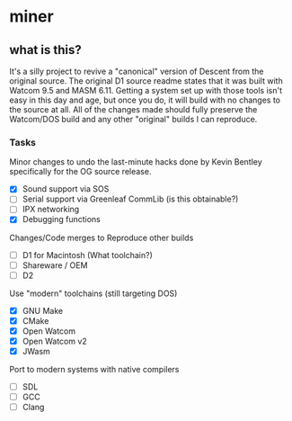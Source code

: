 # miner

## what is this?
It's a silly project to revive a "canonical" version of Descent from the original source.
The original D1 source readme states that it was built with Watcom 9.5 and MASM 6.11.
Getting a system set up with those tools isn't easy in this day and age, but once you do, it will build with no changes to the source at all.
All of the changes made should fully preserve the Watcom/DOS build and any other "original" builds I can reproduce.

### Tasks

Minor changes to undo the last-minute hacks done by Kevin Bentley specifically for the OG source release.
- [x] Sound support via SOS
- [ ] Serial support via Greenleaf CommLib (is this obtainable?)
- [ ] IPX networking
- [x] Debugging functions

Changes/Code merges to Reproduce other builds
- [ ] D1 for Macintosh (What toolchain?)
- [ ] Shareware / OEM
- [ ] D2

Use "modern" toolchains (still targeting DOS)
- [x] GNU Make
- [x] CMake
- [x] Open Watcom
- [x] Open Watcom v2
- [x] JWasm

Port to modern systems with native compilers
- [ ] SDL
- [ ] GCC
- [ ] Clang

